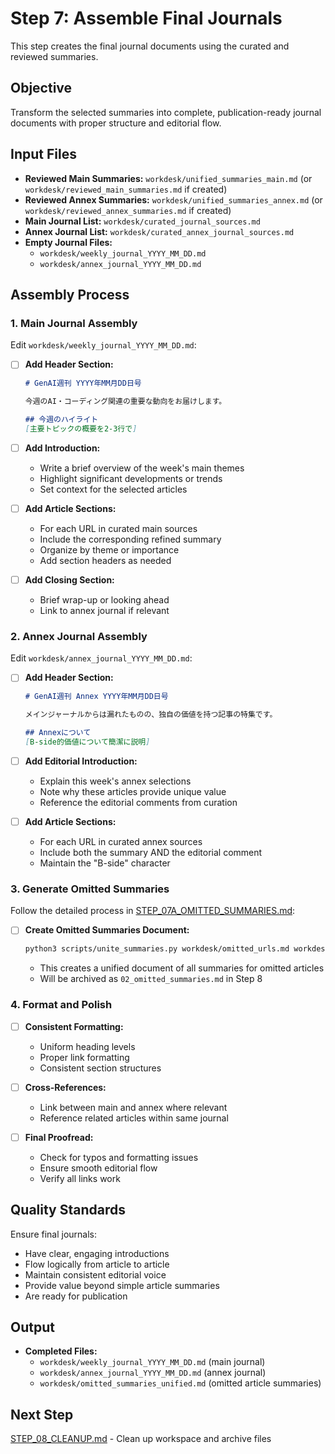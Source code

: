 # Step 7: Assemble Final Journals

This step creates the final journal documents using the curated and reviewed summaries.

## Objective

Transform the selected summaries into complete, publication-ready journal documents with proper structure and editorial flow.

## Input Files

- **Reviewed Main Summaries:** `workdesk/unified_summaries_main.md` (or `workdesk/reviewed_main_summaries.md` if created)
- **Reviewed Annex Summaries:** `workdesk/unified_summaries_annex.md` (or `workdesk/reviewed_annex_summaries.md` if created)
- **Main Journal List:** `workdesk/curated_journal_sources.md`
- **Annex Journal List:** `workdesk/curated_annex_journal_sources.md`
- **Empty Journal Files:**
  - `workdesk/weekly_journal_YYYY_MM_DD.md`
  - `workdesk/annex_journal_YYYY_MM_DD.md`

## Assembly Process

### 1. Main Journal Assembly

Edit `workdesk/weekly_journal_YYYY_MM_DD.md`:

- [ ] **Add Header Section:**
  ```markdown
  # GenAI週刊 YYYY年MM月DD日号
  
  今週のAI・コーディング関連の重要な動向をお届けします。
  
  ## 今週のハイライト
  [主要トピックの概要を2-3行で]
  ```

- [ ] **Add Introduction:**
  - Write a brief overview of the week's main themes
  - Highlight significant developments or trends
  - Set context for the selected articles

- [ ] **Add Article Sections:**
  - For each URL in curated main sources
  - Include the corresponding refined summary
  - Organize by theme or importance
  - Add section headers as needed

- [ ] **Add Closing Section:**
  - Brief wrap-up or looking ahead
  - Link to annex journal if relevant

### 2. Annex Journal Assembly

Edit `workdesk/annex_journal_YYYY_MM_DD.md`:

- [ ] **Add Header Section:**
  ```markdown
  # GenAI週刊 Annex YYYY年MM月DD日号
  
  メインジャーナルからは漏れたものの、独自の価値を持つ記事の特集です。
  
  ## Annexについて
  [B-side的価値について簡潔に説明]
  ```

- [ ] **Add Editorial Introduction:**
  - Explain this week's annex selections
  - Note why these articles provide unique value
  - Reference the editorial comments from curation

- [ ] **Add Article Sections:**
  - For each URL in curated annex sources
  - Include both the summary AND the editorial comment
  - Maintain the "B-side" character

### 3. Generate Omitted Summaries

Follow the detailed process in [STEP_07A_OMITTED_SUMMARIES.md](STEP_07A_OMITTED_SUMMARIES.md):

- [ ] **Create Omitted Summaries Document:**
  ```bash
  python3 scripts/unite_summaries.py workdesk/omitted_urls.md workdesk/summaries workdesk/omitted_summaries_unified.md
  ```
  - This creates a unified document of all summaries for omitted articles
  - Will be archived as `02_omitted_summaries.md` in Step 8

### 4. Format and Polish

- [ ] **Consistent Formatting:**
  - Uniform heading levels
  - Proper link formatting
  - Consistent section structures

- [ ] **Cross-References:**
  - Link between main and annex where relevant
  - Reference related articles within same journal

- [ ] **Final Proofread:**
  - Check for typos and formatting issues
  - Ensure smooth editorial flow
  - Verify all links work

## Quality Standards

Ensure final journals:
- Have clear, engaging introductions
- Flow logically from article to article
- Maintain consistent editorial voice
- Provide value beyond simple article summaries
- Are ready for publication

## Output

- **Completed Files:**
  - `workdesk/weekly_journal_YYYY_MM_DD.md` (main journal)
  - `workdesk/annex_journal_YYYY_MM_DD.md` (annex journal)
  - `workdesk/omitted_summaries_unified.md` (omitted article summaries)

## Next Step

[STEP_08_CLEANUP.md](STEP_08_CLEANUP.md) - Clean up workspace and archive files